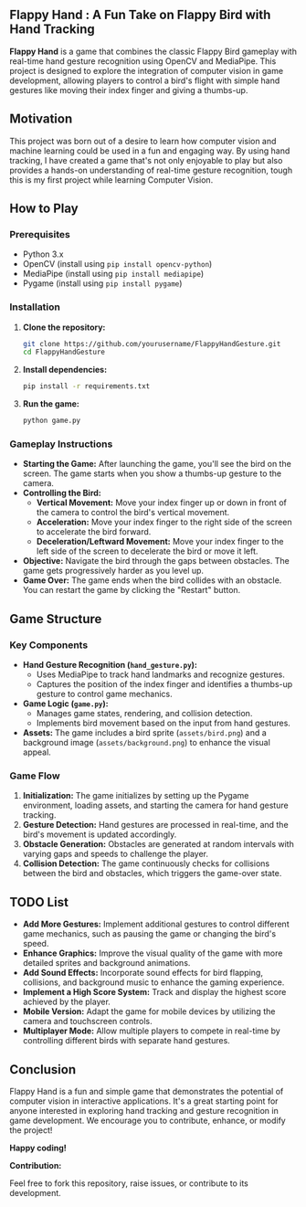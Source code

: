 ## Flappy Hand : A Fun Take on Flappy Bird with Hand Tracking

**Flappy Hand** is a game that combines the classic Flappy Bird gameplay with real-time hand gesture recognition using OpenCV and MediaPipe. This project is designed to explore the integration of computer vision in game development, allowing players to control a bird's flight with simple hand gestures like moving their index finger and giving a thumbs-up.

## Motivation

This project was born out of a desire to learn how computer vision and machine learning could be used in a fun and engaging way.  By using hand tracking, I have created a game that's not only enjoyable to play but also provides a hands-on understanding of real-time gesture recognition, tough this is my first project while learning Computer Vision.

## How to Play

### Prerequisites

* Python 3.x
* OpenCV (install using `pip install opencv-python`)
* MediaPipe (install using `pip install mediapipe`)
* Pygame (install using `pip install pygame`)

### Installation

1. **Clone the repository:**

   ```bash
   git clone https://github.com/yourusername/FlappyHandGesture.git
   cd FlappyHandGesture
   ```

2. **Install dependencies:**

   ```bash
   pip install -r requirements.txt
   ```

3. **Run the game:**

   ```bash
   python game.py
   ```

### Gameplay Instructions

* **Starting the Game:** After launching the game, you'll see the bird on the screen. The game starts when you show a thumbs-up gesture to the camera.
* **Controlling the Bird:**
    * **Vertical Movement:** Move your index finger up or down in front of the camera to control the bird's vertical movement.
    * **Acceleration:** Move your index finger to the right side of the screen to accelerate the bird forward.
    * **Deceleration/Leftward Movement:** Move your index finger to the left side of the screen to decelerate the bird or move it left.
* **Objective:** Navigate the bird through the gaps between obstacles. The game gets progressively harder as you level up.
* **Game Over:** The game ends when the bird collides with an obstacle. You can restart the game by clicking the "Restart" button.

## Game Structure

### Key Components

* **Hand Gesture Recognition (`hand_gesture.py`):**
    * Uses MediaPipe to track hand landmarks and recognize gestures.
    * Captures the position of the index finger and identifies a thumbs-up gesture to control game mechanics.
* **Game Logic (`game.py`):**
    * Manages game states, rendering, and collision detection.
    * Implements bird movement based on the input from hand gestures.
* **Assets:** The game includes a bird sprite (`assets/bird.png`) and a background image (`assets/background.png`) to enhance the visual appeal.

### Game Flow

1. **Initialization:** The game initializes by setting up the Pygame environment, loading assets, and starting the camera for hand gesture tracking.
2. **Gesture Detection:** Hand gestures are processed in real-time, and the bird's movement is updated accordingly.
3. **Obstacle Generation:** Obstacles are generated at random intervals with varying gaps and speeds to challenge the player.
4. **Collision Detection:** The game continuously checks for collisions between the bird and obstacles, which triggers the game-over state.

## TODO List

* **Add More Gestures:** Implement additional gestures to control different game mechanics, such as pausing the game or changing the bird's speed.
* **Enhance Graphics:** Improve the visual quality of the game with more detailed sprites and background animations.
* **Add Sound Effects:** Incorporate sound effects for bird flapping, collisions, and background music to enhance the gaming experience.
* **Implement a High Score System:** Track and display the highest score achieved by the player.
* **Mobile Version:** Adapt the game for mobile devices by utilizing the camera and touchscreen controls.
* **Multiplayer Mode:** Allow multiple players to compete in real-time by controlling different birds with separate hand gestures.

## Conclusion

Flappy Hand  is a fun and simple game that demonstrates the potential of computer vision in interactive applications.  It's a great starting point for anyone interested in exploring hand tracking and gesture recognition in game development. We encourage you to contribute, enhance, or modify the project!

**Happy coding!**

**Contribution:**

Feel free to fork this repository, raise issues, or contribute to its development. 
